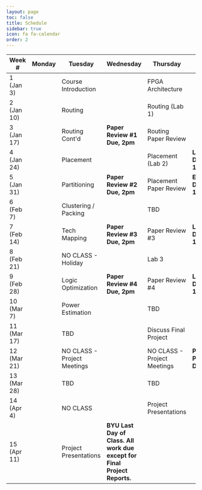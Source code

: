 ```yaml
---
layout: page
toc: false
title: Schedule
sidebar: true
icon: fa fa-calendar
order: 2
---
```


| Week #        | Monday    |  Tuesday                      | Wednesday                     | Thursday                      |  Friday               |
|---------------|-----------|-------------------------------|-------------------------------|-------------------------------|-----------------------|
|1 (Jan 3)      |           | Course Introduction           |                               | FPGA Architecture             |                       |
|2 (Jan 10)     |           | Routing                       |                               | Routing (Lab 1)               |                       |
|3 (Jan 17)     |           | Routing Cont'd                | **Paper Review #1 Due, 2pm**  | Routing Paper Review          |                       |
|4 (Jan 24)     |           | Placement                     |                               | Placement (Lab 2)             | **Lab 1 Due 11:59pm** | 
|5 (Jan 31)     |           | Partitioning                  | **Paper Review #2 Due, 2pm**  | Placement Paper Review        | **Ex. 1 Due 11:59pm** |
|6 (Feb 7)      |           | Clustering / Packing          |                               | TBD                           |                       |
|7 (Feb 14)     |           | Tech Mapping                  | **Paper Review #3 Due, 2pm**  | Paper Review #3               | **Lab 2 Due 11:59pm** |
|8 (Feb 21)     |           | NO CLASS - Holiday            |                               | Lab 3                         |                       |
|9 (Feb 28)     |           | Logic Optimization            | **Paper Review #4 Due, 2pm**  | Paper Review #4               | **Lab 3 Due 11:59pm** |    
|10 (Mar 7)     |           | Power Estimation              |                               | TBD                           |                       |
|11 (Mar 17)    |           | TBD                           |                               | Discuss Final Project         |                       |
|12 (Mar 21)    |           | NO CLASS - Project Meetings   |                               | NO CLASS - Project Meetings   | **Project Proposal Due**|
|13 (Mar 28)    |           | TBD                           |                               | TBD                           |                       |
|14 (Apr 4)     |           | NO CLASS                      |                               | Project Presentations         |                       |
|15 (Apr 11)    |           | Project Presentations         | **BYU Last Day of Class. All work due except for Final Project Reports.**  | 

